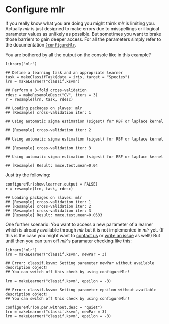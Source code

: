 Configure mlr
=============

If you really know what you are doing you might think *mlr* is limiting you.
Actually *mlr* is just designed to make errors due to misspellings or illogical parameter values as unlikely as possible.
But sometimes you want to brake those barriers to gain deeper access.
For all the parameters simply refer to the documentation [`?configureMlr`](http://berndbischl.github.io/mlr/man/configureMlr.html).

You are bothered by all the output on the console like in this example?

```splus
library("mlr")

## Define a learning task and an appropriate learner
task = makeClassifTask(data = iris, target = "Species")
lrn = makeLearner("classif.ksvm")

## Perform a 3-fold cross-validation
rdesc = makeResampleDesc("CV", iters = 3)
r = resample(lrn, task, rdesc)
```

```
## Loading packages on slaves: mlr
## [Resample] cross-validation iter: 1
```

```
## Using automatic sigma estimation (sigest) for RBF or laplace kernel
```

```
## [Resample] cross-validation iter: 2
```

```
## Using automatic sigma estimation (sigest) for RBF or laplace kernel
```

```
## [Resample] cross-validation iter: 3
```

```
## Using automatic sigma estimation (sigest) for RBF or laplace kernel
```

```
## [Resample] Result: mmce.test.mean=0.04
```

Just try the following:

```splus
configureMlr(show.learner.output = FALSE)
r = resample(lrn, task, rdesc)
```

```
## Loading packages on slaves: mlr
## [Resample] cross-validation iter: 1
## [Resample] cross-validation iter: 2
## [Resample] cross-validation iter: 3
## [Resample] Result: mmce.test.mean=0.0533
```


One further scenario:
You want to access a new parameter of a learner which is already available through *mlr* but it is not implemented in *mlr* yet.
(If this is the case you might want to [contact us](https://github.com/berndbischl/mlr#get-in-touch) or [write an issue](https://github.com/berndbischl/mlr/issues/new) as well!)
But until then you can turn off *mlr*'s paramater checking like this:

```splus
library("mlr")
lrn = makeLearner("classif.ksvm", newPar = 3)
```

```
## Error: classif.ksvm: Setting parameter newPar without available description object!
## You can switch off this check by using configureMlr!
```

```splus
lrn = makeLearner("classif.ksvm", epsilon = -3)
```

```
## Error: classif.ksvm: Setting parameter epsilon without available description object!
## You can switch off this check by using configureMlr!
```

```splus
configureMlr(on.par.without.desc = "quiet")
lrn = makeLearner("classif.ksvm", newPar = 3)
lrn = makeLearner("classif.ksvm", epsilon = -3)
```


